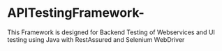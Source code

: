 # APITestingFramework-
This Framework is designed for Backend Testing of Webservices and UI testing using Java with RestAssured and Selenium WebDriver
